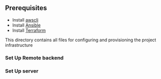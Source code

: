 ## Prerequisites
- Install [awscli](https://docs.aws.amazon.com/cli/latest/userguide/getting-started-install.html)
- Install [Ansible](https://docs.ansible.com/ansible/latest/installation_guide/intro_installation.html)
- Install [Terraform](https://developer.hashicorp.com/terraform/downloads?ajs_aid=8edebcc0-620e-4d81-9f0e-029fa8433d7b&product_intent=terraform)

This directory contains all files for configuring and provisioning the project infrastructure

### Set Up Remote backend
### Set Up server